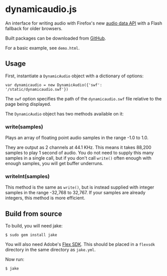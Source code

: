 dynamicaudio.js
===============

An interface for writing audio with Firefox's new 
[audio data API](https://wiki.mozilla.org/Audio_Data_API) with a Flash fallback 
for older browsers.

Built packages can be downloaded from 
[GitHub](https://github.com/bfirsh/dynamicaudio.js/archives/master).

For a basic example, see ``demo.html``.


Usage
-----

First, instantiate a ``DynamicAudio`` object with a dictionary of options:

    var dynamicaudio = new DynamicAudio({'swf': '/static/dynamicaudio.swf'})

The ``swf`` option specifies the path of the ``dynamicaudio.swf`` file relative
to the page being displayed.

The ``DynamicAudio`` object has two methods available on it:


### write(samples)

Plays an array of floating point audio samples in the range -1.0 to 1.0.

They are output as 2 channels at 44.1 KHz. This means it takes 88,200 samples to 
play 1 second of audio. You do not need to supply this many samples in a single 
call, but if you don't call ``write()`` often enough with enough samples, you 
will get buffer underruns.


### writeInt(samples)

This method is the same as ``write()``, but is instead supplied with integer
samples in the range -32,768 to 32,767. If your samples are already integers,
this method is more efficient.


Build from source
-----------------

To build, you will need jake:

    $ sudo gem install jake

You will also need Adobe's 
[Flex SDK](http://opensource.adobe.com/wiki/display/flexsdk/). This should be 
placed in a ``flexsdk`` directory in the same directory as ``jake.yml``.

Now run:

    $ jake


